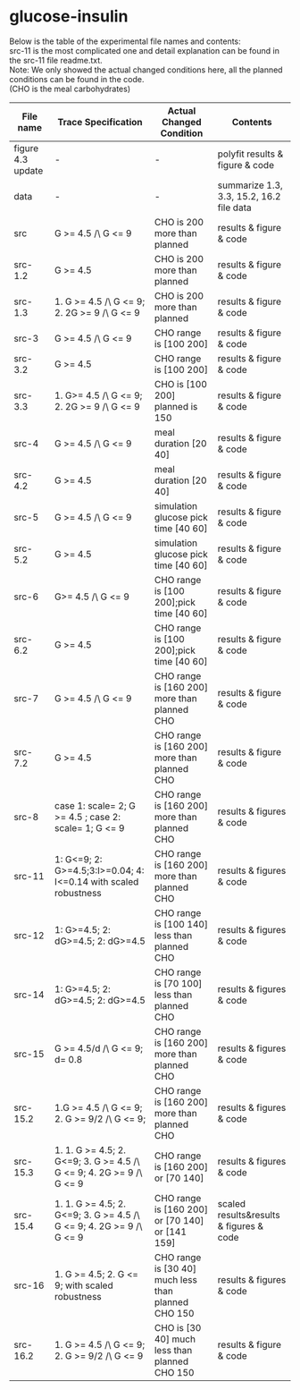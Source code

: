 # glucose-insulin

Below is the table of the experimental file names and contents:\
src-11 is the most complicated one and detail explanation can be found in the src-11 file readme.txt.\
Note: We only showed the actual changed conditions here, all the planned conditions can be found in the code. \
(CHO is the meal carbohydrates)

| File name     | Trace Specification | Actual Changed Condition      | Contents               |
| ------------- | ---------------|--------------- |------------------------|
| figure 4.3 update |  -|-| polyfit results & figure & code |
| data |  -|-| summarize 1.3, 3.3, 15.2, 16.2 file data |
| src  |  G >= 4.5 /\ G <= 9| CHO is 200 more than planned| results & figure & code|
| src-1.2  |  G >= 4.5 | CHO is 200 more than planned| results & figure & code|
| src-1.3  |  1. G >= 4.5 /\ G <= 9; 2. 2G >= 9 /\ G <= 9 | CHO is 200 more than planned| results & figure & code|
| src-3  | G >= 4.5 /\ G <= 9| CHO range is [100 200] |results & figure & code|
| src-3.2  | G >= 4.5 | CHO range is [100 200] |results & figure & code|
| src-3.3  |  1. G>= 4.5 /\ G <= 9; 2. 2G >= 9 /\ G <= 9 | CHO is [100 200] planned is 150| results & figure & code|
| src-4  | G >= 4.5 /\ G <= 9| meal duration [20 40]  |results & figure & code|
| src-4.2  | G >= 4.5| meal duration [20 40]  |results & figure & code|
| src-5  | G >= 4.5 /\ G <= 9| simulation glucose pick time [40 60]  |results & figure & code|
| src-5.2  | G >= 4.5| simulation glucose pick time [40 60]  |results & figure & code|
| src-6  | G>= 4.5 /\ G <= 9 |CHO range is [100 200];pick time [40 60] |results & figure & code|
| src-6.2  | G >= 4.5 |CHO range is [100 200];pick time [40 60] |results & figure & code|
| src-7  |  G >= 4.5 /\ G <= 9 | CHO range is [160 200] more than planned CHO |results & figure & code|
| src-7.2  |  G >= 4.5 | CHO range is [160 200] more than planned CHO |results & figure & code|
| src-8  | case 1: scale= 2; G >= 4.5 ; case 2: scale= 1; G <= 9 |CHO range is [160 200] more than planned CHO|results & figures & code|
| src-11  |1: G<=9; 2: G>=4.5;3:I>=0.04; 4: I<=0.14 with scaled robustness| CHO range is [160 200] more than planned CHO |results & figures & code|
| src-12  |1: G>=4.5; 2: dG>=4.5; 2: dG>=4.5  |CHO range is [100 140] less than planned CHO|results & figures & code|
| src-14  |1: G>=4.5; 2: dG>=4.5; 2: dG>=4.5  |CHO range is [70 100] less than planned CHO|results & figures & code|
| src-15  |G >= 4.5/d /\ G <= 9; d= 0.8  |CHO range is [160 200] more than planned CHO|results & figures & code|
| src-15.2  |1.G >= 4.5 /\ G <= 9; 2. G >= 9/2 /\ G <= 9;  |CHO range is [160 200] more than planned CHO|results & figures & code|
| src-15.3  |1. 1. G >= 4.5; 2. G<=9; 3. G >= 4.5 /\ G <= 9; 4. 2G >= 9 /\ G <= 9|CHO range is [160 200] or [70 140]|results & figures & code|
| src-15.4  |1. 1. G >= 4.5; 2. G<=9; 3. G >= 4.5 /\ G <= 9; 4. 2G >= 9 /\ G <= 9|CHO range is [160 200] or [70 140] or [141 159]|scaled results&results & figures & code|
| src-16  |1. G >= 4.5; 2. G <= 9; with scaled robustness |CHO range is [30 40] much less than planned CHO 150|results & figures & code|
| src-16.2  |1. G >= 4.5 /\ G <= 9; 2. G >= 9/2 /\ G <= 9 | CHO is [30 40] much less than planned CHO 150| results & figure & code|


